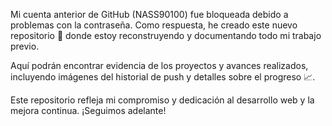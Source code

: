 Mi cuenta anterior de GitHub (NASS90100) fue bloqueada  debido a problemas con la contraseña. Como respuesta, he creado este nuevo repositorio 🚀 donde estoy reconstruyendo y documentando todo mi trabajo previo.

Aquí podrán encontrar evidencia de los proyectos y avances realizados, incluyendo imágenes del historial de push  y detalles sobre el progreso 📈.

Este repositorio refleja mi compromiso  y dedicación  al desarrollo web y la mejora continua. ¡Seguimos adelante!
